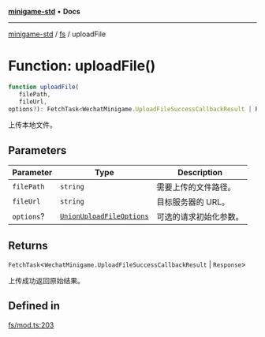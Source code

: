 [**minigame-std**](../../../README.md) • **Docs**

***

[minigame-std](../../../README.md) / [fs](../README.md) / uploadFile

# Function: uploadFile()

```ts
function uploadFile(
   filePath, 
   fileUrl, 
options?): FetchTask<WechatMinigame.UploadFileSuccessCallbackResult | Response>
```

上传本地文件。

## Parameters

| Parameter | Type | Description |
| ------ | ------ | ------ |
| `filePath` | `string` | 需要上传的文件路径。 |
| `fileUrl` | `string` | 目标服务器的 URL。 |
| `options`? | [`UnionUploadFileOptions`](../type-aliases/UnionUploadFileOptions.md) | 可选的请求初始化参数。 |

## Returns

`FetchTask`\<`WechatMinigame.UploadFileSuccessCallbackResult` \| `Response`\>

上传成功返回原始结果。

## Defined in

[fs/mod.ts:203](https://github.com/JiangJie/minigame-std/blob/9a02e61a8957cca22585cd9d056a48faa2b3d8ee/src/std/fs/mod.ts#L203)
